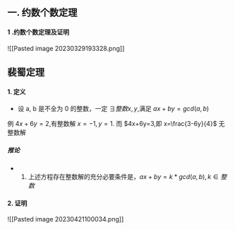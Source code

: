 ## 一. 约数个数定理
#### 1 .约数个数定理及证明

![[Pasted image 20230329193328.png]]

## 裴蜀定理

#### 1. 定义

- 设 a, b 是不全为 0 的整数，一定 $\exists 整数x,y$,满足 $ax+by=gcd(a,b)$

例 $4x+6y=2$,有整数解 $x=-1,y=1$.
而 $4x+6y=3,即 x=\frac{3-6y}{4}$ 无整数解

##### 推论
- 1. 上述方程存在整数解的充分必要条件是，$ax+by=k*gcd(a,b),k\in 整数$


#### 2. 证明
![[Pasted image 20230421100034.png]]